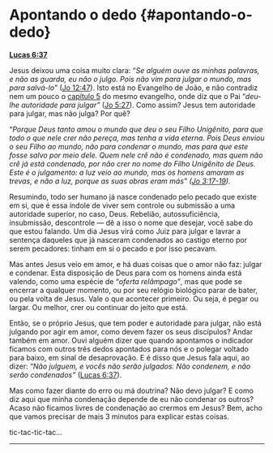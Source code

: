 # Apontando o dedo {#apontando-o-dedo}

[**Lucas 6:37**](http://bibliaonline.com.br/acf/lc/6/37)

Jesus deixou uma coisa muito clara: “_Se alguém ouve as minhas palavras, e não as guarda, eu não o julgo. Pois não vim para julgar o mundo, mas para salvá-lo”_ ([Jo 12:47](http://bibliaonline.com.br/acf/jo/12/47)). Isto está no Evangelho de João, e não contradiz nem um pouco o [capítulo 5](http://bibliaonline.com.br/acf/jo/5) do mesmo evangelho, onde diz que o Pai “_deu-lhe autoridade para julgar”_ ([Jo 5:27](http://bibliaonline.com.br/acf/jo/5/27)). Como assim? Jesus tem autoridade para julgar, mas não julga? Por quê?

“_Porque Deus tanto amou o mundo que deu o seu Filho Unigênito, para que todo o que nele crer não pereça, mas tenha a vida eterna. Pois Deus enviou o seu Filho ao mundo, não para condenar o mundo, mas para que este fosse salvo por meio dele. Quem nele crê não é condenado, mas quem não crê já está condenado, por não crer no nome do Filho Unigênito de Deus. Este é o julgamento: a luz veio ao mundo, mas os homens amaram as trevas, e não a luz, porque as suas obras eram más” (_[_Jo 3:17-19_](http://bibliaonline.com.br/acf/jo/3/17-19)_)._

Resumindo, todo ser humano já nasce condenado pelo pecado que existe em si, que é essa índole de viver sem controle ou submissão a uma autoridade superior, no caso, Deus. Rebelião, autossuficiência, insubmissão, descontrole — dê a isso o nome que desejar, você sabe do que estou falando. Um dia Jesus virá como Juiz para julgar e lavrar a sentença daqueles que já nasceram condenados ao castigo eterno por serem pecadores: tinham em si o pecado e por isso pecavam.

Mas antes Jesus veio em amor, e há duas coisas que o amor não faz: julgar e condenar. Esta disposição de Deus para com os homens ainda está valendo, como uma espécie de “_oferta relâmpago”_, mas que pode se encerrar a qualquer momento, ou por seu relógio biológico parar de bater, ou pela volta de Jesus. Vale o que acontecer primeiro. Ou seja, é pegar ou largar. Ou melhor, crer ou continuar do jeito que está.

Então, se o próprio Jesus, que tem poder e autoridade para julgar, não está julgando por agir em amor, como devem fazer os seus discípulos? Andar também em amor. Ouvi alguém dizer que quando apontamos o indicador ficamos com outros três dedos apontados para nós e o polegar voltado para baixo, em sinal de desaprovação. E é disso que Jesus fala aqui, ao dizer: “_Não julguem, e vocês não serão julgados. Não condenem, e não serão condenados”_ ([Lucas 6:37](http://bibliaonline.com.br/acf/lc/6/37)).

Mas como fazer diante do erro ou má doutrina? Não devo julgar? E como diz aqui que minha condenação depende de eu não condenar os outros? Acaso não ficamos livres de condenação ao crermos em Jesus? Bem, acho que vamos precisar de mais 3 minutos para explicar estas coisas.

tic-tac-tic-tac...

*****